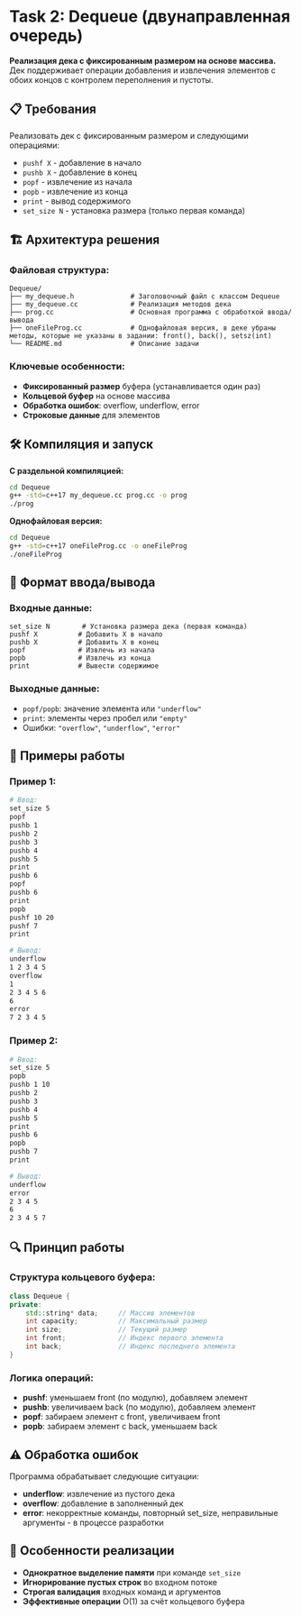 # Task 2: Dequeue (двунаправленная очередь)

**Реализация дека с фиксированным размером на основе массива.**  
Дек поддерживает операции добавления и извлечения элементов с обоих концов с контролем переполнения и пустоты.

## 📋 Требования

Реализовать дек с фиксированным размером и следующими операциями:
- `pushf X` - добавление в начало
- `pushb X` - добавление в конец  
- `popf` - извлечение из начала
- `popb` - извлечение из конца
- `print` - вывод содержимого
- `set_size N` - установка размера (только первая команда)

## 🏗️ Архитектура решения

### Файловая структура:
```
Dequeue/
├── my_dequeue.h              # Заголовочный файл с классом Dequeue
├── my_dequeue.cc             # Реализация методов дека
├── prog.cc                   # Основная программа с обработкой ввода/вывода
├── oneFileProg.cc            # Однофайловая версия, в деке убраны методы, которые не указаны в задании: front(), back(), setsz(int)
└── README.md                 # Описание задачи
```

### Ключевые особенности:
- **Фиксированный размер** буфера (устанавливается один раз)
- **Кольцевой буфер** на основе массива
- **Обработка ошибок**: overflow, underflow, error
- **Строковые данные** для элементов

## 🛠 Компиляция и запуск

**С раздельной компиляцией:**
```bash
cd Dequeue
g++ -std=c++17 my_dequeue.cc prog.cc -o prog
./prog
```

**Однофайловая версия:**
```bash
cd Dequeue
g++ -std=c++17 oneFileProg.cc -o oneFileProg
./oneFileProg
```

## 📝 Формат ввода/вывода

### Входные данные:
```
set_size N        # Установка размера дека (первая команда)
pushf X          # Добавить X в начало
pushb X          # Добавить X в конец
popf             # Извлечь из начала
popb             # Извлечь из конца
print            # Вывести содержимое
```

### Выходные данные:
- `popf/popb`: значение элемента или `"underflow"`
- `print`: элементы через пробел или `"empty"`
- Ошибки: `"overflow"`, `"underflow"`, `"error"`

## 🧪 Примеры работы

### Пример 1:
```bash
# Ввод:
set_size 5
popf
pushb 1
pushb 2
pushb 3
pushb 4
pushb 5
print
pushb 6
popf
pushb 6
print
popb
pushf 10 20
pushf 7
print

# Вывод:
underflow
1 2 3 4 5
overflow
1
2 3 4 5 6
6
error
7 2 3 4 5
```

### Пример 2:
```bash
# Ввод:
set_size 5
popb
pushb 1 10
pushb 2
pushb 3
pushb 4
pushb 5
print
pushb 6
popb
pushb 7
print

# Вывод:
underflow
error
2 3 4 5
6
2 3 4 5 7
```

## 🔍 Принцип работы

### Структура кольцевого буфера:
```cpp
class Dequeue {
private:
    std::string* data;     // Массив элементов
    int capacity;          // Максимальный размер
    int size;              // Текущий размер
    int front;             // Индекс первого элемента
    int back;              // Индекс последнего элемента
}
```

### Логика операций:
- **pushf**: уменьшаем front (по модулю), добавляем элемент
- **pushb**: увеличиваем back (по модулю), добавляем элемент  
- **popf**: забираем элемент с front, увеличиваем front
- **popb**: забираем элемент с back, уменьшаем back

## ⚠️ Обработка ошибок

Программа обрабатывает следующие ситуации:
- **underflow**: извлечение из пустого дека
- **overflow**: добавление в заполненный дек
- **error**: некорректные команды, повторный set_size, неправильные аргументы - в процессе разработки

## 🎯 Особенности реализации

- **Однократное выделение памяти** при команде `set_size`
- **Игнорирование пустых строк** во входном потоке
- **Строгая валидация** входных команд и аргументов
- **Эффективные операции** O(1) за счёт кольцевого буфера
